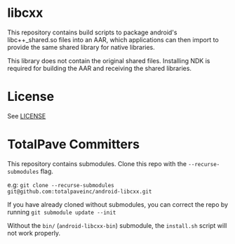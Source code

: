 
# libcxx

This repository contains build scripts to package android's libc++_shared.so files into an AAR, which applications can then import to provide the same shared library for native libraries.

This library does not contain the original shared files. Installing NDK is required for building the AAR and receiving the shared libraries.

# License

See [LICENSE](./LICENSE)

# TotalPave Committers

This repository contains submodules. Clone this repo with the `--recurse-submodules` flag.

e.g: `git clone --recurse-submodules git@github.com:totalpaveinc/android-libcxx.git`

If you have already cloned without submodules, you can correct the repo by running `git submodule update --init`

Without the `bin/` (`android-libcxx-bin`) submodule, the `install.sh` script will not work properly.
